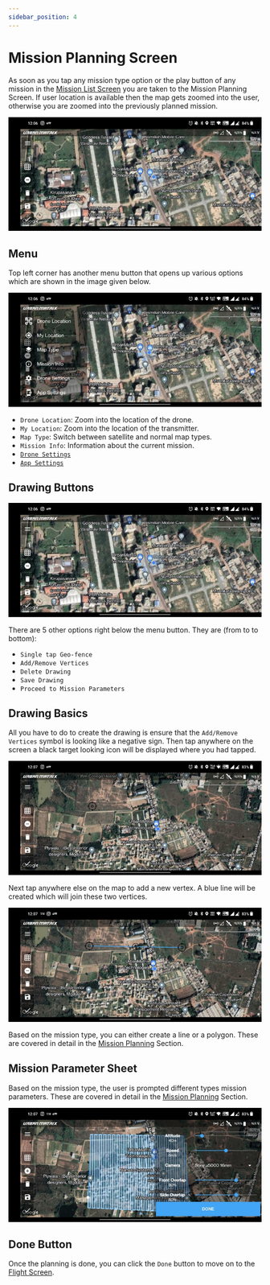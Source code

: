 ```yaml
---
sidebar_position: 4
---
```


# Mission Planning Screen

As soon as you tap any mission type option or the play button of any mission in the
[Mission List Screen](./mission-list-screen.md) you are taken to the Mission Planning Screen. If user location is
available then the map gets zoomed into the user, otherwise you are zoomed into the previously planned mission.

![Mission Planning Screen](./img/mission-planning-screen-intro.jpg)


## Menu

Top left corner has another menu button that opens up various options which are shown in the image given below.

![Menu](./img/mission-planning-screen-menu.jpg)

- `Drone Location`: Zoom into the location of the drone.
- `My Location`: Zoom into the location of the transmitter.
- `Map Type`: Switch between satellite and normal map types. 
- `Mission Info`: Information about the current mission.
- [`Drone Settings`](/docs/launchpad/settings/drone-settings.md)
- [`App Settings`](/docs/launchpad/settings/app-settings.md)


## Drawing Buttons

![Drawing Buttons](./img/mission-planning-screen-intro.jpg)

There are 5 other options right below the menu button. They are (from to to bottom):

- `Single tap Geo-fence`
- `Add/Remove Vertices`
- `Delete Drawing`
- `Save Drawing`
- `Proceed to Mission Parameters`


## Drawing Basics

All you have to do to create the drawing is ensure that the `Add/Remove Vertices` symbol is looking like a negative
sign. Then tap anywhere on the screen a black target looking icon will be displayed where you had tapped.

![Create Drawing 1](./img/mission-planning-screen-create-drawing-1.jpg)

Next tap anywhere else on the map to add a new vertex. A blue line will be created which will join these two vertices.

![Create Drawing 2](./img/mission-planning-screen-create-drawing-2.jpg)

Based on the mission type, you can either create a line or a polygon. These are covered in detail in the
[Mission Planning](/docs/category/mission-planning) Section.


## Mission Parameter Sheet

Based on the mission type, the user is prompted different types mission parameters. These are covered in detail in the
[Mission Planning](/docs/category/mission-planning) Section.

![Mission Parameters](./img/mission-planning-screen-parameter-sheet.jpg)


## Done Button

Once the planning is done, you can click the `Done` button to move on to the [Flight Screen](./flight-screen.md).
